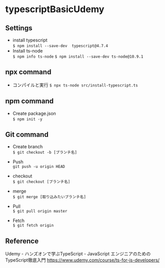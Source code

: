 # typescriptBasicUdemy

## Settings
- install typescript  
`$ npm install --save-dev  typescript@4.7.4`
- Install ts-node  
`$ npm info ts-node`
`$ npm install --save-dev ts-node@10.9.1`

## npx command
- コンパイルと実行
`$ npx ts-node src/install-typescript.ts`

## npm command
- Create package.json  
`$ npm init -y`

## Git command
- Create branch  
`$ git checkout -b [ブランチ名]`
- Push  
`git push -u origin HEAD`
- checkout  
`$ git checkout [ブランチ名]`
- merge  
`$ git merge [取り込みたいブランチ名]`

- Pull  
`$ git pull origin master`
- Fetch  
`$ git fetch origin`

## Reference
Udemy - ハンズオンで学ぶTypeScript - JavaScript エンジニアのためのTypeScript徹底入門
https://www.udemy.com/course/ts-for-js-developers/

